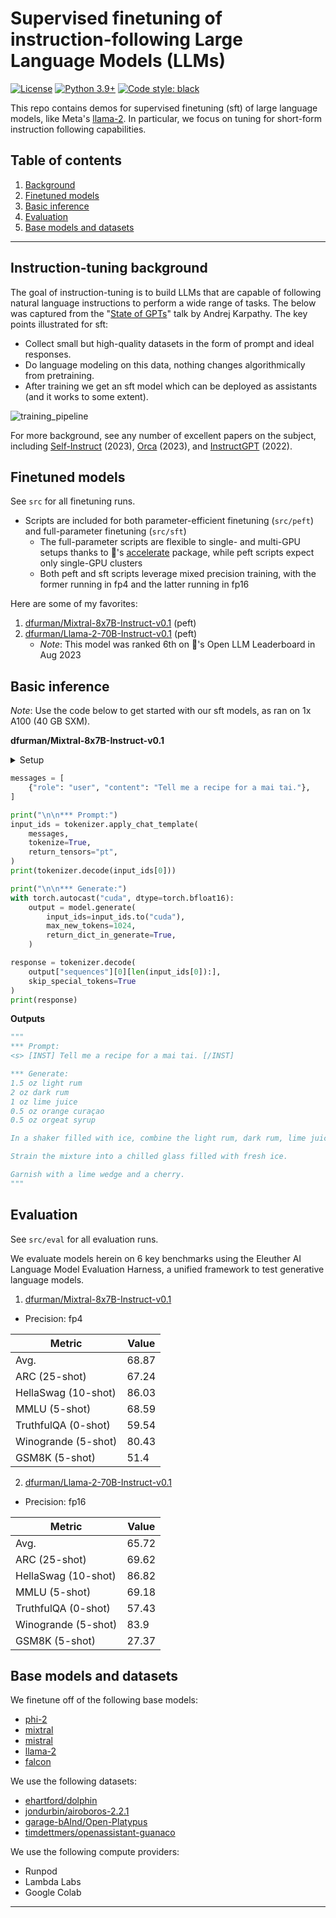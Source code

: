# Supervised finetuning of instruction-following Large Language Models (LLMs)

[![License](https://img.shields.io/badge/License-Apache_2.0-green.svg)](https://github.com/daniel-furman/Polyglot-or-Not/blob/main/LICENSE) 
[![Python 3.9+](https://img.shields.io/badge/python-3.9+-blue.svg)](https://www.python.org/downloads/release/python-390/) 
[![Code style: black](https://img.shields.io/badge/code%20style-black-000000.svg)](https://github.com/psf/black) 

This repo contains demos for supervised finetuning (sft) of large language models, like Meta's [llama-2](https://huggingface.co/meta-llama/Llama-2-7b-hf). In particular, we focus on tuning for short-form instruction following capabilities.

## Table of contents

1. [Background](https://github.com/daniel-furman/sft-demos/#instruction-tuning-background)
2. [Finetuned models](https://github.com/daniel-furman/sft-demos#finetuned-models)
3. [Basic inference](https://github.com/daniel-furman/sft-demos#basic-inference)
4. [Evaluation](https://github.com/daniel-furman/sft-demos#evaluation)
5. [Base models and datasets](https://github.com/daniel-furman/sft-demos#base-models-and-datasets)

---

## Instruction-tuning background

The goal of instruction-tuning is to build LLMs that are capable of following natural language instructions to perform a wide range of tasks. The below was captured from the "[State of GPTs](https://www.youtube.com/watch?v=bZQun8Y4L2A)" talk by Andrej Karpathy. The key points illustrated for sft:

* Collect small but high-quality datasets in the form of prompt and ideal responses. 
* Do language modeling on this data, nothing changes algorithmically from pretraining. 
* After training we get an sft model which can be deployed as assistants (and it works to some extent).

![training_pipeline](https://raw.githubusercontent.com/daniel-furman/sft-demos/main/assets/assistant_training_pipeline.png)

For more background, see any number of excellent papers on the subject, including [Self-Instruct](https://arxiv.org/pdf/2212.10560.pdf) (2023), [Orca](https://arxiv.org/pdf/2306.02707.pdf) (2023), and [InstructGPT](https://arxiv.org/pdf/2203.02155.pdf) (2022). 

## Finetuned models

See `src` for all finetuning runs. 

* Scripts are included for both parameter-efficient finetuning (`src/peft`) and full-parameter finetuning (`src/sft`) 
    * The full-parameter scripts are flexible to single- and multi-GPU setups thanks to 🤗's [accelerate](https://github.com/huggingface/accelerate) package, while peft scripts expect only single-GPU clusters
    * Both peft and sft scripts leverage mixed precision training, with the former running in fp4 and the latter running in fp16

Here are some of my favorites:

1. [dfurman/Mixtral-8x7B-Instruct-v0.1](https://huggingface.co/dfurman/Mixtral-8x7B-Instruct-v0.1)  (peft)
2. [dfurman/Llama-2-70B-Instruct-v0.1](https://huggingface.co/dfurman/Llama-2-70B-Instruct-v0.1) (peft)
    *  *Note*: This model was ranked 6th on 🤗's Open LLM Leaderboard in Aug 2023

## Basic inference

*Note*: Use the code below to get started with our sft models, as ran on 1x A100 (40 GB SXM).

**dfurman/Mixtral-8x7B-Instruct-v0.1**

<details>

<summary>Setup</summary>

```python
!pip install -q -U transformers peft torch accelerate einops sentencepiece bitsandbytes
```

```python
import torch
from peft import PeftModel, PeftConfig
from transformers import (
    AutoModelForCausalLM,
    AutoTokenizer,
    BitsAndBytesConfig,
)
```

```python
peft_model_id = "dfurman/Mixtral-8x7B-Instruct-v0.1"
config = PeftConfig.from_pretrained(peft_model_id)

tokenizer = AutoTokenizer.from_pretrained(
    peft_model_id,
    use_fast=True,
    trust_remote_code=True,
)

bnb_config = BitsAndBytesConfig(
    load_in_4bit=True,
    bnb_4bit_quant_type="nf4",
    bnb_4bit_compute_dtype=torch.bfloat16,
)

model = AutoModelForCausalLM.from_pretrained(
    config.base_model_name_or_path,
    quantization_config=bnb_config,
    torch_dtype=torch.bfloat16,
    device_map="auto",
    trust_remote_code=True,
)

model = PeftModel.from_pretrained(
    model, 
    peft_model_id
)
```

</details>


```python
messages = [
    {"role": "user", "content": "Tell me a recipe for a mai tai."},
]

print("\n\n*** Prompt:")
input_ids = tokenizer.apply_chat_template(
    messages,
    tokenize=True,
    return_tensors="pt",
)
print(tokenizer.decode(input_ids[0]))

print("\n\n*** Generate:")
with torch.autocast("cuda", dtype=torch.bfloat16):
    output = model.generate(
        input_ids=input_ids.to("cuda"),
        max_new_tokens=1024,
        return_dict_in_generate=True,
    )

response = tokenizer.decode(
    output["sequences"][0][len(input_ids[0]):], 
    skip_special_tokens=True
)
print(response)
```

**Outputs**

```python
"""
*** Prompt:
<s> [INST] Tell me a recipe for a mai tai. [/INST] 

*** Generate:
1.5 oz light rum
2 oz dark rum
1 oz lime juice
0.5 oz orange curaçao
0.5 oz orgeat syrup

In a shaker filled with ice, combine the light rum, dark rum, lime juice, orange curaçao, and orgeat syrup. Shake well.

Strain the mixture into a chilled glass filled with fresh ice.

Garnish with a lime wedge and a cherry.
"""
```

## Evaluation

See `src/eval` for all evaluation runs. 

We evaluate models herein on 6 key benchmarks using the Eleuther AI Language Model Evaluation Harness, a unified framework to test generative language models.

1. [dfurman/Mixtral-8x7B-Instruct-v0.1](https://huggingface.co/dfurman/Mixtral-8x7B-Instruct-v0.1) 

* Precision: fp4

| Metric                | Value                     |
|-----------------------|---------------------------|
| Avg.                  | 68.87   |
| ARC (25-shot)         | 67.24          |
| HellaSwag (10-shot)   | 86.03    |
| MMLU (5-shot)         | 68.59         |
| TruthfulQA (0-shot)   | 59.54   |
| Winogrande (5-shot)   | 80.43   |
| GSM8K (5-shot)        | 51.4        |

2. [dfurman/Llama-2-70B-Instruct-v0.1](https://huggingface.co/dfurman/Llama-2-70B-Instruct-v0.1) 

* Precision: fp16

| Metric                | Value                     |
|-----------------------|---------------------------|
| Avg.                  | 65.72   |
| ARC (25-shot)         | 69.62          |
| HellaSwag (10-shot)   | 86.82    |
| MMLU (5-shot)         | 69.18         |
| TruthfulQA (0-shot)   | 57.43   |
| Winogrande (5-shot)   | 83.9   |
| GSM8K (5-shot)        | 27.37        |

## Base models and datasets

We finetune off of the following base models:

* [phi-2](https://huggingface.co/microsoft/phi-2)
* [mixtral](https://huggingface.co/mistralai/Mixtral-8x7B-v0.1)
* [mistral](https://huggingface.co/mistralai/Mistral-7B-v0.1)
* [llama-2](https://huggingface.co/meta-llama/Llama-2-70b-hf)
* [falcon](https://huggingface.co/tiiuae/falcon-180B)

We use the following datasets:

* [ehartford/dolphin](https://huggingface.co/datasets/ehartford/dolphin)
* [jondurbin/airoboros-2.2.1](https://huggingface.co/datasets/jondurbin/airoboros-2.2.1)
* [garage-bAInd/Open-Platypus](https://huggingface.co/datasets/garage-bAInd/Open-Platypus)
* [timdettmers/openassistant-guanaco](https://huggingface.co/datasets/timdettmers/openassistant-guanaco)

We use the following compute providers:

* Runpod
* Lambda Labs
* Google Colab

---
